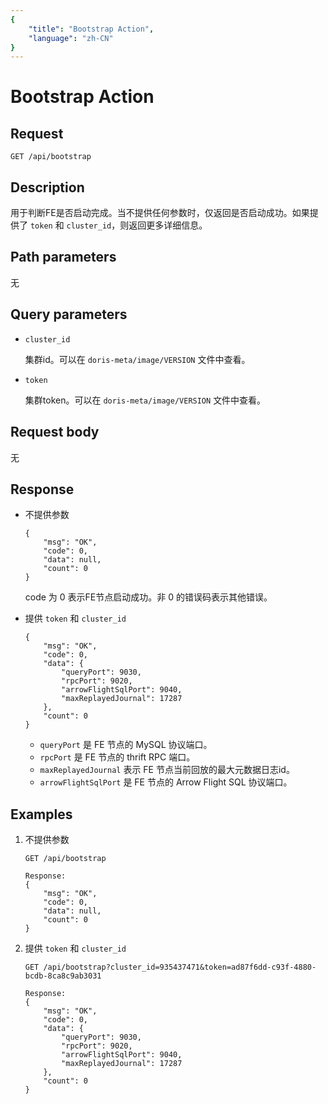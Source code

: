 ```yaml
---
{
    "title": "Bootstrap Action",
    "language": "zh-CN"
}
---
```


<!-- 
Licensed to the Apache Software Foundation (ASF) under one
or more contributor license agreements.  See the NOTICE file
distributed with this work for additional information
regarding copyright ownership.  The ASF licenses this file
to you under the Apache License, Version 2.0 (the
"License"); you may not use this file except in compliance
with the License.  You may obtain a copy of the License at

  http://www.apache.org/licenses/LICENSE-2.0

Unless required by applicable law or agreed to in writing,
software distributed under the License is distributed on an
"AS IS" BASIS, WITHOUT WARRANTIES OR CONDITIONS OF ANY
KIND, either express or implied.  See the License for the
specific language governing permissions and limitations
under the License.
-->

# Bootstrap Action

## Request

`GET /api/bootstrap`

## Description

用于判断FE是否启动完成。当不提供任何参数时，仅返回是否启动成功。如果提供了 `token` 和 `cluster_id`，则返回更多详细信息。
    
## Path parameters

无

## Query parameters

* `cluster_id`

    集群id。可以在 `doris-meta/image/VERSION` 文件中查看。
    
* `token`

    集群token。可以在 `doris-meta/image/VERSION` 文件中查看。

## Request body

无

## Response

* 不提供参数

    ```
    {
    	"msg": "OK",
    	"code": 0,
    	"data": null,
    	"count": 0
    }
    ```
    
    code 为 0 表示FE节点启动成功。非 0 的错误码表示其他错误。
    
* 提供 `token` 和 `cluster_id`

    ```
    {
    	"msg": "OK",
    	"code": 0,
    	"data": {
    		"queryPort": 9030,
    		"rpcPort": 9020,
            "arrowFlightSqlPort": 9040,
    		"maxReplayedJournal": 17287
    	},
    	"count": 0
    }
    ```
    
    * `queryPort` 是 FE 节点的 MySQL 协议端口。
    * `rpcPort` 是 FE 节点的 thrift RPC 端口。
    * `maxReplayedJournal` 表示 FE 节点当前回放的最大元数据日志id。
    * `arrowFlightSqlPort` 是 FE 节点的 Arrow Flight SQL 协议端口。
    
## Examples

1. 不提供参数

    ```
    GET /api/bootstrap

    Response:
    {
    	"msg": "OK",
    	"code": 0,
    	"data": null,
    	"count": 0
    }
    ```
    
2. 提供 `token` 和 `cluster_id`

    ```
    GET /api/bootstrap?cluster_id=935437471&token=ad87f6dd-c93f-4880-bcdb-8ca8c9ab3031

    Response:
    {
    	"msg": "OK",
    	"code": 0,
    	"data": {
    		"queryPort": 9030,
    		"rpcPort": 9020,
            "arrowFlightSqlPort": 9040,
    		"maxReplayedJournal": 17287
    	},
    	"count": 0
    }
    ```




